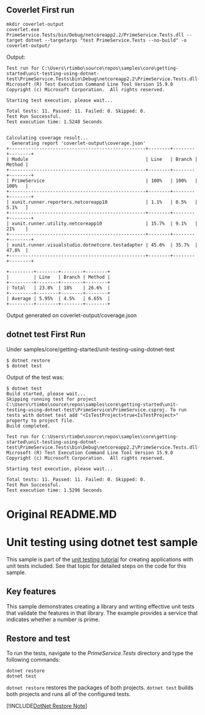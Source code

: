 
## Coverlet First run

```
mkdir coverlet-output
coverlet.exe PrimeService.Tests/bin/Debug/netcoreapp2.2/PrimeService.Tests.dll --target dotnet --targetargs "test PrimeService.Tests --no-build" -o coverlet-output/
```

Output:

    Test run for C:\Users\rtimbo\source\repos\samples\core\getting-started\unit-testing-using-dotnet-test\PrimeService.Tests\bin\Debug\netcoreapp2.2\PrimeService.Tests.dll(.NETCoreApp,Version=v2.2)
    Microsoft (R) Test Execution Command Line Tool Version 15.9.0
    Copyright (c) Microsoft Corporation.  All rights reserved.

    Starting test execution, please wait...

    Total tests: 11. Passed: 11. Failed: 0. Skipped: 0.
    Test Run Successful.
    Test execution time: 1.5248 Seconds


    Calculating coverage result...
      Generating report 'coverlet-output\coverage.json'
    +--------------------------------------------------+--------+--------+--------+
    | Module                                           | Line   | Branch | Method |
    +--------------------------------------------------+--------+--------+--------+
    | PrimeService                                     | 100%   | 100%   | 100%   |
    +--------------------------------------------------+--------+--------+--------+
    | xunit.runner.reporters.netcoreapp10              | 1.1%   | 0.5%   | 5.1%   |
    +--------------------------------------------------+--------+--------+--------+
    | xunit.runner.utility.netcoreapp10                | 15.7%  | 9.1%   | 21%    |
    +--------------------------------------------------+--------+--------+--------+
    | xunit.runner.visualstudio.dotnetcore.testadapter | 45.6%  | 35.7%  | 47.8%  |
    +--------------------------------------------------+--------+--------+--------+

    +---------+--------+--------+--------+
    |         | Line   | Branch | Method |
    +---------+--------+--------+--------+
    | Total   | 23.8%  | 18%    | 26.6%  |
    +---------+--------+--------+--------+
    | Average | 5.95%  | 4.5%   | 6.65%  |
    +---------+--------+--------+--------+

Output generated on coverlet-output/coverage.json

## dotnet test First Run

Under samples/core/getting-started/unit-testing-using-dotnet-test

```
$ dotnet restore
$ dotnet test
```

Output of the test was:

    $ dotnet test
    Build started, please wait...
    Skipping running test for project C:\Users\rtimbo\source\repos\samples\core\getting-started\unit-testing-using-dotnet-test\PrimeService\PrimeService.csproj. To run tests with dotnet test add "<IsTestProject>true<IsTestProject>" property to project file.
    Build completed.

    Test run for C:\Users\rtimbo\source\repos\samples\core\getting-started\unit-testing-using-dotnet-test\PrimeService.Tests\bin\Debug\netcoreapp2.2\PrimeService.Tests.dll(.NETCoreApp,Version=v2.2)
    Microsoft (R) Test Execution Command Line Tool Version 15.9.0
    Copyright (c) Microsoft Corporation.  All rights reserved.

    Starting test execution, please wait...

    Total tests: 11. Passed: 11. Failed: 0. Skipped: 0.
    Test Run Successful.
    Test execution time: 1.5296 Seconds

# Original README.MD

# Unit testing using dotnet test sample

This sample is part of the [unit testing tutorial](https://docs.microsoft.com/dotnet/core/testing/unit-testing-with-dotnet-test) for creating applications with unit tests included. See that topic for detailed steps on the code for this sample.

## Key features

This sample demonstrates creating a library and writing effective unit tests that validate the features in that library. The example provides a service that indicates whether a number is prime.

## Restore and test

To run the tests, navigate to the *PrimeService.Tests* directory and type the following commands:

```
dotnet restore
dotnet test
```

`dotnet restore` restores the packages of both projects.
`dotnet test` builds both projects and runs all of the configured tests.

[!INCLUDE[DotNet Restore Note](~/includes/dotnet-restore-note.md)]
